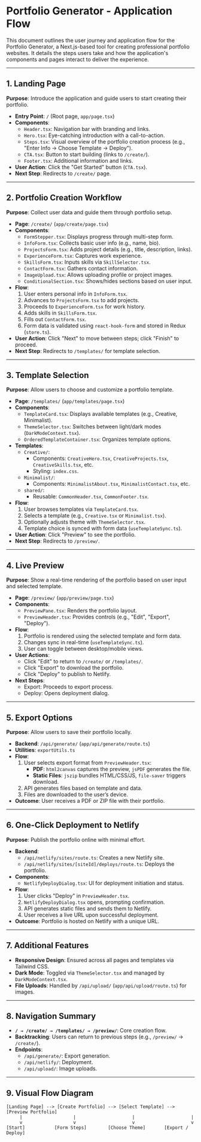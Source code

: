 # Portfolio Generator - Application Flow

This document outlines the user journey and application flow for the Portfolio Generator, a Next.js-based tool for creating professional portfolio websites. It details the steps users take and how the application's components and pages interact to deliver the experience.

---

## 1. Landing Page

**Purpose**: Introduce the application and guide users to start creating their portfolio.

- **Entry Point**: `/` (Root page, `app/page.tsx`)
- **Components**:
  - `Header.tsx`: Navigation bar with branding and links.
  - `Hero.tsx`: Eye-catching introduction with a call-to-action.
  - `Steps.tsx`: Visual overview of the portfolio creation process (e.g., "Enter Info → Choose Template → Deploy").
  - `CTA.tsx`: Button to start building (links to `/create/`).
  - `Footer.tsx`: Additional information and links.
- **User Action**: Click the "Get Started" button (`CTA.tsx`).
- **Next Step**: Redirects to `/create/` page.

---

## 2. Portfolio Creation Workflow

**Purpose**: Collect user data and guide them through portfolio setup.

- **Page**: `/create/` (`app/create/page.tsx`)
- **Components**:
  - `FormStepper.tsx`: Displays progress through multi-step form.
  - `InfoForm.tsx`: Collects basic user info (e.g., name, bio).
  - `ProjectsForm.tsx`: Adds project details (e.g., title, description, links).
  - `ExperienceForm.tsx`: Captures work experience.
  - `SkillsForm.tsx`: Inputs skills via `SkillSelector.tsx`.
  - `ContactForm.tsx`: Gathers contact information.
  - `ImageUpload.tsx`: Allows uploading profile or project images.
  - `ConditionalSection.tsx`: Shows/hides sections based on user input.
- **Flow**:
  1. User enters personal info in `InfoForm.tsx`.
  2. Advances to `ProjectsForm.tsx` to add projects.
  3. Proceeds to `ExperienceForm.tsx` for work history.
  4. Adds skills in `SkillsForm.tsx`.
  5. Fills out `ContactForm.tsx`.
  6. Form data is validated using `react-hook-form` and stored in Redux (`store.ts`).
- **User Action**: Click "Next" to move between steps; click "Finish" to proceed.
- **Next Step**: Redirects to `/templates/` for template selection.

---

## 3. Template Selection

**Purpose**: Allow users to choose and customize a portfolio template.

- **Page**: `/templates/` (`app/templates/page.tsx`)
- **Components**:
  - `TemplateCard.tsx`: Displays available templates (e.g., Creative, Minimalist).
  - `ThemeSelector.tsx`: Switches between light/dark modes (`DarkModeContext.tsx`).
  - `OrderedTemplateContainer.tsx`: Organizes template options.
- **Templates**:
  - `Creative/`:
    - Components: `CreativeHero.tsx`, `CreativeProjects.tsx`, `CreativeSkills.tsx`, etc.
    - Styling: `index.css`.
  - `Minimalist/`:
    - Components: `MinimalistAbout.tsx`, `MinimalistContact.tsx`, etc.
  - `shared/`:
    - Reusable: `CommonHeader.tsx`, `CommonFooter.tsx`.
- **Flow**:
  1. User browses templates via `TemplateCard.tsx`.
  2. Selects a template (e.g., `Creative.tsx` or `Minimalist.tsx`).
  3. Optionally adjusts theme with `ThemeSelector.tsx`.
  4. Template choice is synced with form data (`useTemplateSync.ts`).
- **User Action**: Click "Preview" to see the portfolio.
- **Next Step**: Redirects to `/preview/`.

---

## 4. Live Preview

**Purpose**: Show a real-time rendering of the portfolio based on user input and selected template.

- **Page**: `/preview/` (`app/preview/page.tsx`)
- **Components**:
  - `PreviewPane.tsx`: Renders the portfolio layout.
  - `PreviewHeader.tsx`: Provides controls (e.g., "Edit", "Export", "Deploy").
- **Flow**:
  1. Portfolio is rendered using the selected template and form data.
  2. Changes sync in real-time (`useTemplateSync.ts`).
  3. User can toggle between desktop/mobile views.
- **User Actions**:
  - Click "Edit" to return to `/create/` or `/templates/`.
  - Click "Export" to download the portfolio.
  - Click "Deploy" to publish to Netlify.
- **Next Steps**:
  - Export: Proceeds to export process.
  - Deploy: Opens deployment dialog.

---

## 5. Export Options

**Purpose**: Allow users to save their portfolio locally.

- **Backend**: `/api/generate/` (`app/api/generate/route.ts`)
- **Utilities**: `exportUtils.ts`
- **Flow**:
  1. User selects export format from `PreviewHeader.tsx`:
     - **PDF**: `html2canvas` captures the preview, `jsPDF` generates the file.
     - **Static Files**: `jszip` bundles HTML/CSS/JS, `file-saver` triggers download.
  2. API generates files based on template and data.
  3. Files are downloaded to the user’s device.
- **Outcome**: User receives a PDF or ZIP file with their portfolio.

---

## 6. One-Click Deployment to Netlify

**Purpose**: Publish the portfolio online with minimal effort.

- **Backend**:
  - `/api/netlify/sites/route.ts`: Creates a new Netlify site.
  - `/api/netlify/sites/[siteId]/deploys/route.ts`: Deploys the portfolio.
- **Components**:
  - `NetlifyDeployDialog.tsx`: UI for deployment initiation and status.
- **Flow**:
  1. User clicks "Deploy" in `PreviewHeader.tsx`.
  2. `NetlifyDeployDialog.tsx` opens, prompting confirmation.
  3. API generates static files and sends them to Netlify.
  4. User receives a live URL upon successful deployment.
- **Outcome**: Portfolio is hosted on Netlify with a unique URL.

---

## 7. Additional Features

- **Responsive Design**: Ensured across all pages and templates via Tailwind CSS.
- **Dark Mode**: Toggled via `ThemeSelector.tsx` and managed by `DarkModeContext.tsx`.
- **File Uploads**: Handled by `/api/upload/` (`app/api/upload/route.ts`) for images.

---

## 8. Navigation Summary

- **`/ → /create/ → /templates/ → /preview/`**: Core creation flow.
- **Backtracking**: Users can return to previous steps (e.g., `/preview/` → `/create/`).
- **Endpoints**:
  - `/api/generate/`: Export generation.
  - `/api/netlify/`: Deployment.
  - `/api/upload/`: Image uploads.

---

## 9. Visual Flow Diagram

```
[Landing Page] --> [Create Portfolio] --> [Select Template] --> [Preview Portfolio]
     |                   |                     |                     |
     v                   v                     v                     v
[Start]           [Form Steps]        [Choose Theme]       [Export / Deploy]
```
